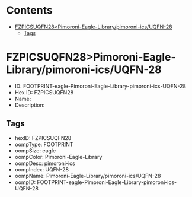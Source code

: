 



Contents
========

* [FZPICSUQFN28>Pimoroni-Eagle-Library/pimoroni-ics/UQFN-28](#fzpicsuqfn28pimoroni-eagle-librarypimoroni-icsuqfn-28)
	* [Tags](#tags)

# FZPICSUQFN28>Pimoroni-Eagle-Library/pimoroni-ics/UQFN-28

- ID: FOOTPRINT-eagle-Pimoroni-Eagle-Library-pimoroni-ics-UQFN-28
- Hex ID: FZPICSUQFN28
- Name: 
- Description: 

## Tags

- hexID: FZPICSUQFN28
- oompType: FOOTPRINT
- oompSize: eagle
- oompColor: Pimoroni-Eagle-Library
- oompDesc: pimoroni-ics
- oompIndex: UQFN-28
- oompName: Pimoroni-Eagle-Library/pimoroni-ics/UQFN-28
- oompID: FOOTPRINT-eagle-Pimoroni-Eagle-Library-pimoroni-ics-UQFN-28
